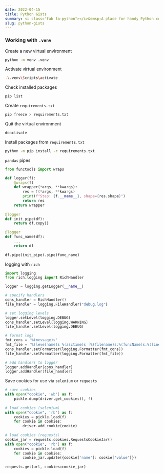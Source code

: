 ```yaml
---
date: 2022-04-15
title: Python Gists
summary: <i class="fab fa-python"></i>&emsp;A place for handy Python code snippets 
slug: python-gists
---
```


### Working with `.venv` 

Create a new virtual environment
```bash
python -m venv .venv
```

Activate virtual environment
```bash
.\.venv\Scripts\activate
```

Check installed packages
```bash
pip list
```

Create `requirements.txt`
```bash
pip freeze > requirements.txt
```

Quit the virtual environment
```bash
deactivate
```

Install packages from `requirements.txt`
```bash
python -m pip install -r requirements.txt
```

`pandas` pipes
```python
from functools import wraps

def logger(f):
    @wraps(f)
    def wrapper(*args, **kwargs):
        res = f(*args, **kwargs)
        print(f"Step: {f.__name__}, shape={res.shape}")
        return res
    return wrapper
    
@logger
def init_pipe(df):
    return df.copy()

@logger
def func_name(df):
    ...
    return df
    
df.pipe(init_pipe).pipe(func_name)
```

logging with `rich`
```python
import logging
from rich.logging import RichHandler

logger = logging.getLogger(__name__)

# specify handlers
cons_handler = RichHandler()
file_handler = logging.FileHandler("debug.log")

# set logging levels
logger.setLevel(logging.DEBUG)
cons_handler.setLevel(logging.WARNING)
file_handler.setLevel(logging.DEBUG)

# format logs
fmt_cons = '%(message)s'
fmt_file = '%(levelname)s %(asctime)s [%(filename)s:%(funcName)s:%(lineno)d] %(message)s'
cons_handler.setFormatter(logging.Formatter(fmt_cons))
file_handler.setFormatter(logging.Formatter(fmt_file))

# add handlers to logger
logger.addHandler(cons_handler)
logger.addHandler(file_handler)
```

Save cookies for use via `selenium` or `requests`
```python
# save cookies
with open("cookie", 'wb') as f:
    pickle.dump(driver.get_cookies(), f)
    
# load cookies (selenium)
with open("cookie", 'rb') as f:
    cookies = pickle.load(f)
    for cookie in cookies:
        driver.add_cookie(cookie)
        
# load cookies (requests)
cookie_jar = requests.cookies.RequestsCookieJar()
with open("cookie", 'rb') as f:
    cookies = pickle.load(f)
    for cookie in cookies:
        cookie_jar.update({cookie['name']: cookie['value']})
        
requests.get(url, cookies=cookie_jar)
```




